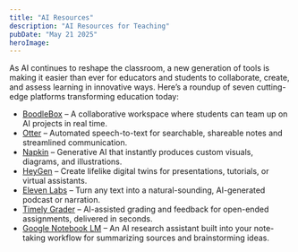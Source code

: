 ```yaml
---
title: "AI Resources"
description: "AI Resources for Teaching"
pubDate: "May 21 2025"
heroImage: 
---
```


<p>As AI continues to reshape the classroom, a new generation of tools is making it easier than ever for educators and students to collaborate, create, and assess learning in innovative ways. Here’s a roundup of seven cutting-edge platforms transforming education today:</p>
<ul>
  <li><a href="https://boodlebox.ai/">BoodleBox</a> – A collaborative workspace where students can team up on AI projects in real time.</li>
  <li><a href="https://otter.ai/">Otter</a> – Automated speech-to-text for searchable, shareable notes and streamlined communication.</li>
  <li><a href="https://www.napkin.ai/">Napkin</a> – Generative AI that instantly produces custom visuals, diagrams, and illustrations.</li>
  <li><a href="https://www.heygen.com/">HeyGen</a> – Create lifelike digital twins for presentations, tutorials, or virtual assistants.</li>
  <li><a href="https://elevenlabs.io/">Eleven Labs</a> – Turn any text into a natural-sounding, AI-generated podcast or narration.</li>
  <li><a href="https://www.timelygrader.ai/">Timely Grader</a> – AI-assisted grading and feedback for open-ended assignments, delivered in seconds.</li>
  <li><a href="https://notebooklm.google/">Google Notebook LM</a> – An AI research assistant built into your note-taking workflow for summarizing sources and brainstorming ideas.</li>
</ul>

